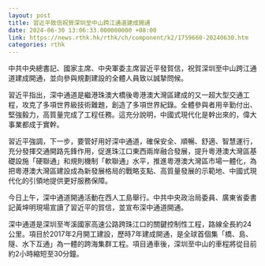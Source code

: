 ```yaml
---
layout: post
title: 習近平致信祝賀深圳至中山跨江通道建成開通
date: 2024-06-30 13:06:33.000000000 +08:00
link: https://news.rthk.hk/rthk/ch/component/k2/1759660-20240630.htm
categories: rthk
---
```


中共中央總書記、國家主席、中央軍委主席習近平發賀信，祝賀深圳至中山跨江通道建成開通，並向參與規劃建設的全體人員致以誠摯問候。

習近平指出，深中通道是繼港珠澳大橋後粵港澳大灣區建成的又一超大型交通工程，攻克了多項世界級技術難題，創造了多項世界紀錄。全體參與者用辛勤付出、堅強毅力，高質量完成了工程任務。這充分說明，中國式現代化是幹出來的，偉大事業都成于實幹。

習近平強調，下一步，要管好用好深中通道，確保安全、順暢、舒適、智慧運行，充分發揮交通開路先鋒作用，促進珠江口東西兩岸融合發展，提升粵港澳大灣區基礎設施「硬聯通」和規則機制「軟聯通」水平，推進粵港澳大灣區市場一體化，為把粵港澳大灣區建設成為新發展格局的戰略支點、高質量發展的示範地、中國式現代化的引領地提供更好服務保障。

今日上午，深中通道開通活動在西人工島舉行。中共中央政治局委員、廣東省委書記黃坤明現場宣讀了習近平的賀信，並宣布深中通道開通。

深中通道是深圳至岑溪國家高速公路跨珠江口的關鍵控制性工程，路線全長約24公里。項目於2017年2月開工建設，歷時7年建成開通，是全球首個集「橋、島、隧、水下互通」為一體的跨海集群工程。項目通車後，深圳至中山的車程將從目前約2小時縮短至30分鐘。
